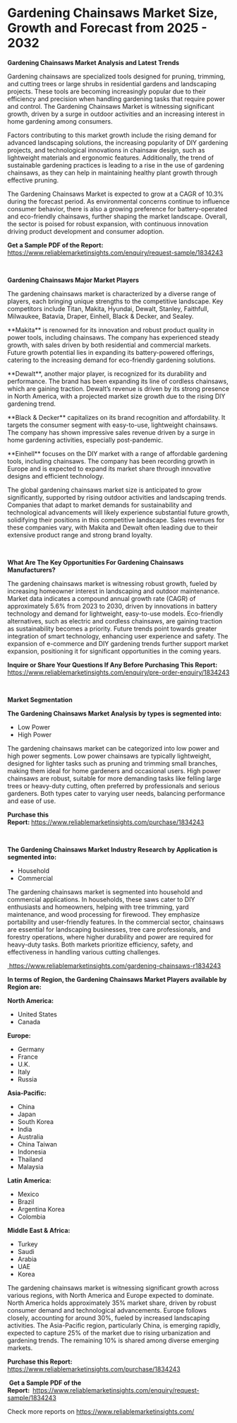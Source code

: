 <p><h1>Gardening Chainsaws Market Size, Growth and Forecast from 2025 - 2032</h1></p><p><strong>Gardening Chainsaws Market Analysis and Latest Trends</strong></p>
<p><p>Gardening chainsaws are specialized tools designed for pruning, trimming, and cutting trees or large shrubs in residential gardens and landscaping projects. These tools are becoming increasingly popular due to their efficiency and precision when handling gardening tasks that require power and control. The Gardening Chainsaws Market is witnessing significant growth, driven by a surge in outdoor activities and an increasing interest in home gardening among consumers.</p><p>Factors contributing to this market growth include the rising demand for advanced landscaping solutions, the increasing popularity of DIY gardening projects, and technological innovations in chainsaw design, such as lightweight materials and ergonomic features. Additionally, the trend of sustainable gardening practices is leading to a rise in the use of gardening chainsaws, as they can help in maintaining healthy plant growth through effective pruning.</p><p>The Gardening Chainsaws Market is expected to grow at a CAGR of 10.3% during the forecast period. As environmental concerns continue to influence consumer behavior, there is also a growing preference for battery-operated and eco-friendly chainsaws, further shaping the market landscape. Overall, the sector is poised for robust expansion, with continuous innovation driving product development and consumer adoption.</p></p>
<p><strong>Get a Sample PDF of the Report:&nbsp;</strong> <a href="https://www.reliablemarketinsights.com/enquiry/request-sample/1834243?utm_campaign=2809&utm_medium=2&utm_source=Github&utm_content=ia&utm_term=28022025&utm_id=gardening-chainsaws">https://www.reliablemarketinsights.com/enquiry/request-sample/1834243</a></p>
<p>&nbsp;</p>
<p><strong>Gardening Chainsaws Major Market Players</strong></p>
<p><p>The gardening chainsaws market is characterized by a diverse range of players, each bringing unique strengths to the competitive landscape. Key competitors include Titan, Makita, Hyundai, Dewalt, Stanley, Faithfull, Milwaukee, Batavia, Draper, Einhell, Black & Decker, and Sealey.</p><p>**Makita** is renowned for its innovation and robust product quality in power tools, including chainsaws. The company has experienced steady growth, with sales driven by both residential and commercial markets. Future growth potential lies in expanding its battery-powered offerings, catering to the increasing demand for eco-friendly gardening solutions.</p><p>**Dewalt**, another major player, is recognized for its durability and performance. The brand has been expanding its line of cordless chainsaws, which are gaining traction. Dewalt’s revenue is driven by its strong presence in North America, with a projected market size growth due to the rising DIY gardening trend.</p><p>**Black & Decker** capitalizes on its brand recognition and affordability. It targets the consumer segment with easy-to-use, lightweight chainsaws. The company has shown impressive sales revenue driven by a surge in home gardening activities, especially post-pandemic.</p><p>**Einhell** focuses on the DIY market with a range of affordable gardening tools, including chainsaws. The company has been recording growth in Europe and is expected to expand its market share through innovative designs and efficient technology.</p><p>The global gardening chainsaws market size is anticipated to grow significantly, supported by rising outdoor activities and landscaping trends. Companies that adapt to market demands for sustainability and technological advancements will likely experience substantial future growth, solidifying their positions in this competitive landscape. Sales revenues for these companies vary, with Makita and Dewalt often leading due to their extensive product range and strong brand loyalty.</p></p>
<p>&nbsp;</p>
<p><strong>What Are The Key Opportunities For Gardening Chainsaws Manufacturers?</strong></p>
<p><p>The gardening chainsaws market is witnessing robust growth, fueled by increasing homeowner interest in landscaping and outdoor maintenance. Market data indicates a compound annual growth rate (CAGR) of approximately 5.6% from 2023 to 2030, driven by innovations in battery technology and demand for lightweight, easy-to-use models. Eco-friendly alternatives, such as electric and cordless chainsaws, are gaining traction as sustainability becomes a priority. Future trends point towards greater integration of smart technology, enhancing user experience and safety. The expansion of e-commerce and DIY gardening trends further support market expansion, positioning it for significant opportunities in the coming years.</p></p>
<p><strong>Inquire or Share Your Questions If Any Before Purchasing This Report:</strong> <a href="https://www.reliablemarketinsights.com/enquiry/pre-order-enquiry/1834243?utm_campaign=2809&utm_medium=2&utm_source=Github&utm_content=ia&utm_term=28022025&utm_id=gardening-chainsaws">https://www.reliablemarketinsights.com/enquiry/pre-order-enquiry/1834243</a></p>
<p>&nbsp;</p>
<p><strong>Market Segmentation</strong></p>
<p><strong>The Gardening Chainsaws Market Analysis by types is segmented into:</strong></p>
<p><ul><li>Low Power</li><li>High Power</li></ul></p>
<p><p>The gardening chainsaws market can be categorized into low power and high power segments. Low power chainsaws are typically lightweight, designed for lighter tasks such as pruning and trimming small branches, making them ideal for home gardeners and occasional users. High power chainsaws are robust, suitable for more demanding tasks like felling large trees or heavy-duty cutting, often preferred by professionals and serious gardeners. Both types cater to varying user needs, balancing performance and ease of use.</p></p>
<p><strong>Purchase this Report:&nbsp;</strong><a href="https://www.reliablemarketinsights.com/purchase/1834243?utm_campaign=2809&utm_medium=2&utm_source=Github&utm_content=ia&utm_term=28022025&utm_id=gardening-chainsaws">https://www.reliablemarketinsights.com/purchase/1834243</a></p>
<p>&nbsp;</p>
<p><strong>The Gardening Chainsaws Market Industry Research by Application is segmented into:</strong></p>
<p><ul><li>Household</li><li>Commercial</li></ul></p>
<p><p>The gardening chainsaws market is segmented into household and commercial applications. In households, these saws cater to DIY enthusiasts and homeowners, helping with tree trimming, yard maintenance, and wood processing for firewood. They emphasize portability and user-friendly features. In the commercial sector, chainsaws are essential for landscaping businesses, tree care professionals, and forestry operations, where higher durability and power are required for heavy-duty tasks. Both markets prioritize efficiency, safety, and effectiveness in handling various cutting challenges.</p></p>
<p><a href="https://www.reliablemarketinsights.com/gardening-chainsaws-r1834243?utm_campaign=2809&utm_medium=2&utm_source=Github&utm_content=ia&utm_term=28022025&utm_id=gardening-chainsaws">&nbsp;https://www.reliablemarketinsights.com/gardening-chainsaws-r1834243</a></p>
<p><strong>In terms of Region, the Gardening Chainsaws Market Players available by Region are:</strong></p>
<p>
    <p> <strong> North America: </strong>
        <ul>
            <li>United States</li>
            <li>Canada</li>
        </ul>
        </p> 
    <p> <strong> Europe: </strong>
        <ul>
            <li>Germany</li>
            <li>France</li>
            <li>U.K.</li>
            <li>Italy</li>
            <li>Russia</li>
        </ul>
        </p> 
    <p> <strong> Asia-Pacific: </strong>
        <ul>
            <li>China</li>
            <li>Japan</li>
            <li>South Korea</li>
            <li>India</li>
            <li>Australia</li>
            <li>China Taiwan</li>
            <li>Indonesia</li>
            <li>Thailand</li>
            <li>Malaysia</li>
        </ul>
        </p> 
    <p> <strong> Latin America: </strong>
        <ul>
            <li>Mexico</li>
            <li>Brazil</li>
            <li>Argentina Korea</li>
            <li>Colombia</li>
        </ul>
        </p> 
    <p> <strong> Middle East & Africa: </strong>
        <ul>
            <li>Turkey</li>
            <li>Saudi</li>
            <li>Arabia</li>
            <li>UAE</li>
            <li>Korea</li>
        </ul>
    </p>
    </p>
<p><p>The gardening chainsaws market is witnessing significant growth across various regions, with North America and Europe expected to dominate. North America holds approximately 35% market share, driven by robust consumer demand and technological advancements. Europe follows closely, accounting for around 30%, fueled by increased landscaping activities. The Asia-Pacific region, particularly China, is emerging rapidly, expected to capture 25% of the market due to rising urbanization and gardening trends. The remaining 10% is shared among diverse emerging markets.</p></p>
<p><strong>Purchase this Report: </strong><a href="https://www.reliablemarketinsights.com/purchase/1834243?utm_campaign=2809&utm_medium=2&utm_source=Github&utm_content=ia&utm_term=28022025&utm_id=gardening-chainsaws">https://www.reliablemarketinsights.com/purchase/1834243</a></p>
<p>&nbsp;<strong>Get a Sample PDF of the Report:&nbsp;&nbsp;</strong><a href="https://www.reliablemarketinsights.com/enquiry/request-sample/1834243?utm_campaign=2809&utm_medium=2&utm_source=Github&utm_content=ia&utm_term=28022025&utm_id=gardening-chainsaws">https://www.reliablemarketinsights.com/enquiry/request-sample/1834243</a></p>
<p><strong></strong></p>
<p>Check more reports on <a href="https://www.reliablemarketinsights.com/?utm_campaign=2809&utm_medium=2&utm_source=Github&utm_content=ia&utm_term=28022025&utm_id=gardening-chainsaws">https://www.reliablemarketinsights.com/</a></p>